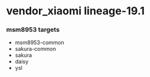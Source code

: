 # vendor_xiaomi lineage-19.1

### msm8953 targets
- msm8953-common
- sakura-common
- sakura
- daisy
- ysl
